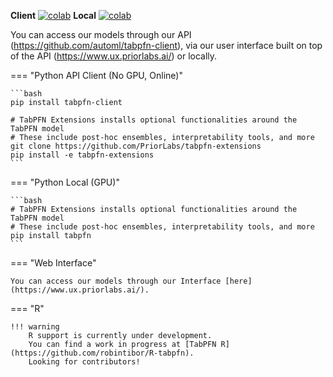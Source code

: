 **Client** [![colab](https://colab.research.google.com/assets/colab-badge.svg)](https://colab.research.google.com/drive/1KKKOVJk-5N972ZRUeGmRXh8EibRIRGxA#scrollTo=o03aOVAw0Etg)
**Local** [![colab](https://colab.research.google.com/assets/colab-badge.svg)](https://colab.research.google.com/drive/1SHa43VuHASLjevzO7y3-wPCxHY18-2H6#scrollTo=o03aOVAw0Etg&line=3&uniqifier=1)

You can access our models through our API (https://github.com/automl/tabpfn-client), via our user interface built on top of the API (https://www.ux.priorlabs.ai/) or locally.

=== "Python API Client (No GPU, Online)"

    ```bash
    pip install tabpfn-client

    # TabPFN Extensions installs optional functionalities around the TabPFN model
    # These include post-hoc ensembles, interpretability tools, and more
    git clone https://github.com/PriorLabs/tabpfn-extensions
    pip install -e tabpfn-extensions
    ```

=== "Python Local (GPU)"

    ```bash
    # TabPFN Extensions installs optional functionalities around the TabPFN model
    # These include post-hoc ensembles, interpretability tools, and more
    pip install tabpfn
    ```

=== "Web Interface"

    You can access our models through our Interface [here](https://www.ux.priorlabs.ai/).

=== "R"

    !!! warning
        R support is currently under development.
        You can find a work in progress at [TabPFN R](https://github.com/robintibor/R-tabpfn).
        Looking for contributors!
